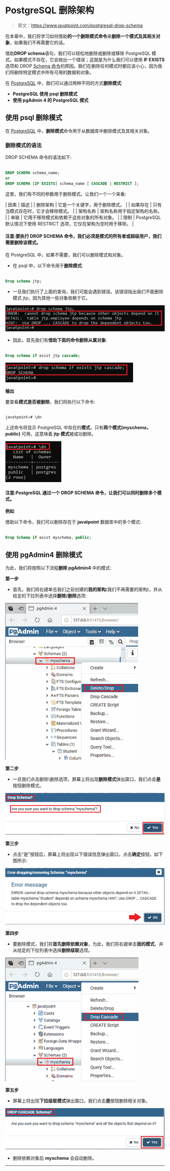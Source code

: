 # PostgreSQL 删除架构

> 原文：<https://www.javatpoint.com/postgresql-drop-schema>

在本章中，我们将学习如何借助**的一个删除模式命令**来**删除一个模式及其相关对象**，如果我们不再需要它的话。

借助**DROP schema**语句，我们可以轻松地删除或删除或移除 PostgreSQL 模式。如果模式不存在，它会抛出一个错误；这就是为什么我们可以使用 **IF EXISTS** 选项和 DROP [Schema 命令](https://www.javatpoint.com/postgresql-schema)的原因。我们在删除任何模式时都应该小心，因为我们将删除特定模式中所有可用的数据和对象。

在 [PostgreSQL](https://www.javatpoint.com/postgresql-tutorial) 中，我们可以通过两种不同的方式**删除模式**:

*   **PostgreSQL 使用 psql 删除模式**
*   **使用 pgAdmin 4 的 PostgreSQL 模式**

## 使用 psql 删除模式

在 [PostgreSQL](https://www.javatpoint.com/postgresql-tutorial) 中，**删除模式**命令用于从数据库中删除模式及其相关对象。

### 删除模式的语法

DROP SCHEMA 命令的语法如下:

```sql

DROP SCHEMA schema_name;
or
DROP SCHEMA [IF EXISTS] schema_name [ CASCADE | RESTRICT ];

```

这里，我们有不同的参数用于删除模式。让我们一个一个来看:

| 因素 | 描述 |
| 删除架构 | 它是一个关键字，用于删除模式。 |
| 如果存在 | 只有当模式存在时，它才会移除模式。 |
| 架构名称 | 架构名称用于指定架构的名称。 |
| 串联 | 它用于移除模式和依赖于这些对象的所有对象。 |
| 限制 | PostgreSQL 默认情况下使用 RESTRICT 选项，它仅在架构为空时用于移除。 |

#### 注意:要执行 DROP SCHEMA 命令，我们必须是模式的所有者或超级用户，我们需要删除该模式。

在 PostgreSQL 中，如果不需要，我们可以删除模式和对象。

*   在 psql 中，以下命令用于**删除模式**:

```sql

Drop schema jtp;

```

*   一旦我们执行了上面的查询，我们可能会遇到错误。该错误指出我们不能删除模式 jtp，因为其他一些对象依赖于它。

![PostgreSQL Drop Schema](img/b0a41a12f5b4cc4c2f7fd092b84d8740.png)

*   因此，首先我们有**借助下面的命令删除从属对象**:

```sql

Drop schema if exist jtp cascade;

```

![PostgreSQL Drop Schema](img/0912e1a9127b2cff7f5a791b04ffe17c.png)

**输出**

要查看**模式是否被删除**，我们将执行以下命令:

```sql

javatpoint=# \dn

```

上述命令将显示 PostgreSQL 中存在的**模式**，只有**两个模式(myschema，public)** 可用，这意味着 **jtp 模式**被成功删除。

![PostgreSQL Drop Schema](img/9397543ff88b519506f1b1d55e973d00.png)

#### 注意:PostgreSQL 通过一个 DROP SCHEMA 命令，让我们可以同时删除多个模式。

**例如**

借助以下命令，我们可以删除存在于 **javatpoint** 数据库中的多个模式:

```sql

Drop Schema if exist myschema, public;

```

## 使用 pgAdmin4 删除模式

为此，我们将按照以下流程**删除 pgAdmin4** 中的模式:

**第一步**

*   首先，我们将右键单击我们之前创建的**我的架构**(我们不再需要的架构)，并从给定的下拉列表中选择**删除/删除**选项:

![PostgreSQL Drop Schema](img/48273c893a6fd0a6e6162810412de113.png)

**第二步**

*   一旦我们点击删除\删除选项，屏幕上将出现**删除模式**弹出窗口，我们点击**是**按钮删除模式。

![PostgreSQL Drop Schema](img/05bb7abf7a05428607232a1e3bd8cacf.png)

**第三步**

*   点击“是”按钮后，屏幕上将出现以下错误信息弹出窗口，点击**确定**按钮，如下图所示:

![PostgreSQL Drop Schema](img/a017492439c159739d44ee6ac7758905.png)

**第四步**

*   要删除模式，我们将**首先删除依赖对象**，为此，我们将右键单击**我的模式**，并从给定的下拉列表中选择**删除级联**选项。

![PostgreSQL Drop Schema](img/06082d97e8426e70405b3f1336fbca2b.png)

**第五步**

*   屏幕上将出现**下拉级联模式**弹出窗口，我们点击**是**按钮删除相关对象。

![PostgreSQL Drop Schema](img/143f9e820672b788a748c64cb717ff5b.png)

*   删除依赖对象后 **myschema** 会自动删除。

* * *